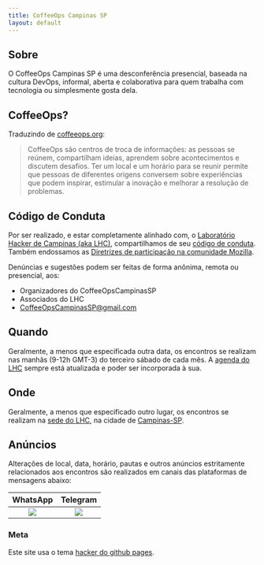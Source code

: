 ```yaml
---
title: CoffeeOps Campinas SP
layout: default
---
```


## Sobre

O CoffeeOps Campinas SP é uma desconferência presencial, baseada na cultura DevOps, informal, aberta e colaborativa para quem trabalha com tecnologia ou simplesmente gosta dela.

## CoffeeOps?

Traduzindo de [coffeeops.org](https://www.coffeeops.org/):

> CoffeeOps são centros de troca de informações: as pessoas se reúnem, compartilham ideias, aprendem sobre acontecimentos e discutem desafios. Ter um local e um horário para se reunir permite que pessoas de diferentes origens conversem sobre experiências que podem inspirar, estimular a inovação e melhorar a resolução de problemas.


## Código de Conduta

Por ser realizado, e estar completamente alinhado com, o [Laboratório Hacker de Campinas (aka LHC)](https://lhc.net.br), compartilhamos de seu [código de conduta](https://github.com/lhc/estatuto/blob/master/src/codigo_conduta.md). Também endossamos as [Diretrizes de participação na comunidade Mozilla](https://www-dev.allizom.org/pt-BR/about/governance/policies/participation/).

Denúncias e sugestões podem ser feitas de forma anônima, remota ou presencial, aos:
- Organizadores do CoffeeOpsCampinasSP
- Associados do LHC
- [CoffeeOpsCampinasSP@gmail.com](mailto:CoffeeOpsCampinasSP@gmail.com)

## Quando

Geralmente, a menos que especificada outra data, os encontros se realizam nas manhãs (9-12h GMT-3) do terceiro sábado de cada mês. A [agenda do LHC](https://eventos.lhc.net.br/tag/CoffeeOps) sempre está atualizada e poder ser incorporada à sua.

## Onde

Geralmente, a menos que especificado outro lugar, os encontros se realizam na [sede do LHC](https://lhc.net.br/w/index.php?title=Como_chegar), na cidade de [Campinas-SP](https://pt.wikipedia.org/wiki/Campinas).

## Anúncios

Alterações de local, data, horário, pautas e outros anúncios estritamente relacionados aos encontros são realizados em canais das plataformas de mensagens abaixo:

|            WhatsApp                   |            Telegram                   |
|:-------------------------------------:|:-------------------------------------:|
| ![](https://api.qrserver.com/v1/create-qr-code/?size=150x150&data=https://whatsapp.com/channel/0029Vao8s8WGOj9fi19mu242) | ![](https://api.qrserver.com/v1/create-qr-code/?size=150x150&data=https://t.me/CoffeeOpsCampinasSP) |

### Meta

Este site usa o tema [hacker do github pages](https://github.com/pages-themes/hacker).
